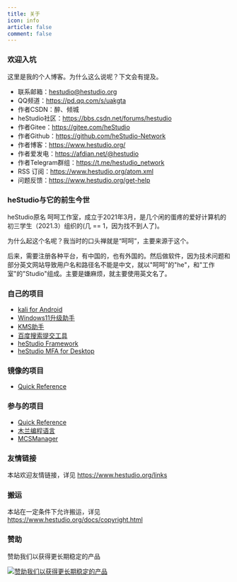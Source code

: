 ```yaml
---
title: 关于
icon: info
article: false
comment: false
---
```


### 欢迎入坑
这里是我的个人博客。为什么这么说呢？下文会有提及。

- 联系邮箱：hestudio@hestudio.org
- QQ频道：https://pd.qq.com/s/uakgta
- 作者CSDN：醉、倾城
- heStudio社区：https://bbs.csdn.net/forums/hestudio
- 作者Gitee：https://gitee.com/heStudio
- 作者Github：https://github.com/heStudio-Network
- 作者博客：https://www.hestudio.org/
- 作者爱发电：https://afdian.net/@hestudio
- 作者Telegram群组：https://t.me/hestudio_network
- RSS 订阅：https://www.hestudio.org/atom.xml
- 问题反馈：https://www.hestudio.org/get-help

### heStudio与它的前生今世
heStudio原名 呵呵工作室，成立于2021年3月，是几个闲的蛋疼的爱好计算机的初三学生（2021.3）组织的(几 == 1，因为找不到人了)。

为什么起这个名呢？我当时的口头禅就是“呵呵”，主要来源于这个。

后来，需要注册各种平台，有中国的，也有外国的。然后做软件，因为技术问题和部分英文网站导致用户名和路径名不能是中文，就以"呵呵"的"he"，和"工作室"的"Studio"组成。主要是嫌麻烦，就主要使用英文名了。

### 自己的项目
- [kali for Android](https://gitee.com/heStudio/ka_install?_from=gitee_search)
- [Windows11升级助手](https://gitee.com/heStudio/upgrade_win11?_from=gitee_search)
- [KMS助手](https://gitee.com/heStudio/kms-tool?_from=gitee_search)
- [百度搜索提交工具](https://pypi.org/project/hbsst/)
- [heStudio Framework](https://pypi.org/project/heframework/)
- [heStudio MFA for Desktop](https://gitee.com/hestudio/hmfa)

### 镜像的项目
- [Quick Reference](https://quickref.hestudio.org/)

### 参与的项目
- [Quick Reference](https://github.com/jaywcjlove/reference)
- [木兰编程语言](https://gitee.com/MulanRevive/mulan-rework)
- [MCSManager](https://github.com/MCSManager)

### 友情链接
本站欢迎友情链接，详见 https://www.hestudio.org/links

### 搬运
本站在一定条件下允许搬运，详见 https://www.hestudio.org/docs/copyright.html

### 赞助
赞助我们以获得更长期稳定的产品

[![赞助我们以获得更长期稳定的产品](https://image.hestudio.org/img/2022/12/13/639873ce2d116.jpg)](https://afdian.net/@hestudio)
